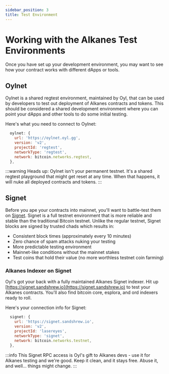 ```yaml
---
sidebar_position: 3
title: Test Environment
---
```


# Working with the Alkanes Test Environments

Once you have set up your development environment, you may want to see how your contract works with different dApps or tools.

## Oylnet

Oylnet is a shared regtest environment, maintained by Oyl, that can be used by developers to test out deployment of Alkanes contracts and tokens. This should be considered a shared development environment where you can point your dApps and other tools to do some initial testing.

Here's what you need to connect to Oylnet:

```javascript
  oylnet: {
    url: 'https://oylnet.oyl.gg',
    version: 'v2',
    projectId: 'regtest',
    networkType: 'regtest',
    network: bitcoin.networks.regtest,
  },
```

:::warning
Heads up: Oylnet isn't your permanent testnet. It's a shared regtest playground that might get reset at any time.
When that happens, it will nuke all deployed contracts and tokens.
:::

## Signet

Before you ape your contracts into mainnet, you'll want to battle-test them on [Signet](https://mempool.space/signet). Signet is a full testnet environment that is more reliable and stable than the traditional Bitcoin testnet. Unlike the regular testnet, Signet blocks are signed by trusted chads which results in:

- Consistent block times (approximately every 10 minutes)
- Zero chance of spam attacks nuking your testing
- More predictable testing environment
- Mainnet-like conditions without the mainnet stakes
- Test coins that hold their value (no more worthless testnet coin farming)

### Alkanes Indexer on Signet

Oyl's got your back with a fully maintained Alkanes Signet indexer. Hit up [https://signet.sandshrew.io](https://signet.sandshrew.io) to test your Alkanes contracts. You'll also find bitcoin core, esplora, and ord indexers ready to roll.

Here's your connection info for Signet:

```javascript
  signet: {
    url: 'https://signet.sandshrew.io',
    version: 'v2',
    projectId: 'lasereyes',
    networkType: 'signet',
    network: bitcoin.networks.testnet,
  },
```

:::info
This Signet RPC access is Oyl's gift to Alkanes devs - use it for Alkanes testing and we're good. Keep it clean, and it stays free. Abuse it, and well... things might change.
:::
